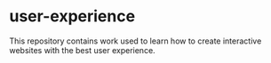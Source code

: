 # user-experience
This repository contains work used to learn how to create interactive websites with the best user experience.
